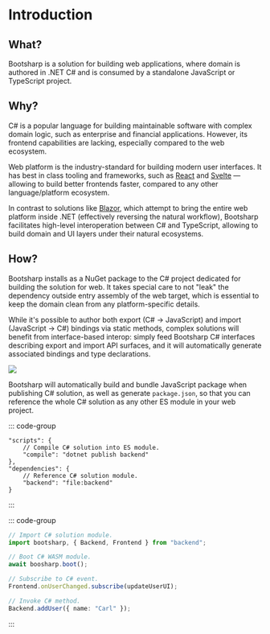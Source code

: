 # Introduction

## What?

Bootsharp is a solution for building web applications, where domain is authored in .NET C# and is consumed by a standalone JavaScript or TypeScript project.

## Why?

C# is a popular language for building maintainable software with complex domain logic, such as enterprise and financial applications. However, its frontend capabilities are lacking, especially compared to the web ecosystem.

Web platform is the industry-standard for building modern user interfaces. It has best in class tooling and frameworks, such as [React](https://react.dev) and [Svelte](https://svelte.dev) — allowing to build better frontends faster, compared to any other language/platform ecosystem.

In contrast to solutions like [Blazor](https://dotnet.microsoft.com/en-us/apps/aspnet/web-apps/blazor), which attempt to bring the entire web platform inside .NET (effectively reversing the natural workflow), Bootsharp facilitates high-level interoperation between C# and TypeScript, allowing to build domain and UI layers under their natural ecosystems.

## How?

Bootsharp installs as a NuGet package to the C# project dedicated for building the solution for web. It takes special care to not "leak" the dependency outside entry assembly of the web target, which is essential to keep the domain clean from any platform-specific details.

While it's possible to author both export (C# -> JavaScript) and import (JavaScript -> C#) bindings via static methods, complex solutions will benefit from interface-based interop: simply feed Bootsharp C# interfaces describing export and import API surfaces, and it will automatically generate associated bindings and type declarations.

![](/img/banner.png)

Bootsharp will automatically build and bundle JavaScript package when publishing C# solution, as well as generate `package.json`, so that you can reference the whole C# solution as any other ES module in your web project.

::: code-group
```jsonc [package.json]
"scripts": {
    // Compile C# solution into ES module.
    "compile": "dotnet publish backend"
},
"dependencies": {
    // Reference C# solution module.
    "backend": "file:backend"
}
```
:::

::: code-group
```ts [main.ts]
// Import C# solution module.
import bootsharp, { Backend, Frontend } from "backend";

// Boot C# WASM module.
await boosharp.boot();

// Subscribe to C# event.
Frontend.onUserChanged.subscribe(updateUserUI);

// Invoke C# method.
Backend.addUser({ name: "Carl" });
```
:::
